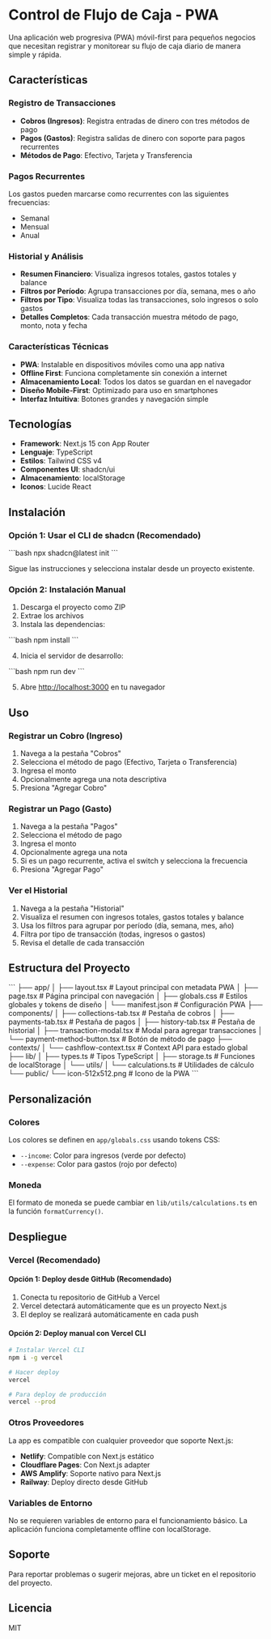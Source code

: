 # Control de Flujo de Caja - PWA

Una aplicación web progresiva (PWA) móvil-first para pequeños negocios que necesitan registrar y monitorear su flujo de caja diario de manera simple y rápida.

## Características

### Registro de Transacciones
- **Cobros (Ingresos)**: Registra entradas de dinero con tres métodos de pago
- **Pagos (Gastos)**: Registra salidas de dinero con soporte para pagos recurrentes
- **Métodos de Pago**: Efectivo, Tarjeta y Transferencia

### Pagos Recurrentes
Los gastos pueden marcarse como recurrentes con las siguientes frecuencias:
- Semanal
- Mensual
- Anual

### Historial y Análisis
- **Resumen Financiero**: Visualiza ingresos totales, gastos totales y balance
- **Filtros por Período**: Agrupa transacciones por día, semana, mes o año
- **Filtros por Tipo**: Visualiza todas las transacciones, solo ingresos o solo gastos
- **Detalles Completos**: Cada transacción muestra método de pago, monto, nota y fecha

### Características Técnicas
- **PWA**: Instalable en dispositivos móviles como una app nativa
- **Offline First**: Funciona completamente sin conexión a internet
- **Almacenamiento Local**: Todos los datos se guardan en el navegador
- **Diseño Mobile-First**: Optimizado para uso en smartphones
- **Interfaz Intuitiva**: Botones grandes y navegación simple

## Tecnologías

- **Framework**: Next.js 15 con App Router
- **Lenguaje**: TypeScript
- **Estilos**: Tailwind CSS v4
- **Componentes UI**: shadcn/ui
- **Almacenamiento**: localStorage
- **Iconos**: Lucide React

## Instalación

### Opción 1: Usar el CLI de shadcn (Recomendado)

\`\`\`bash
npx shadcn@latest init
\`\`\`

Sigue las instrucciones y selecciona instalar desde un proyecto existente.

### Opción 2: Instalación Manual

1. Descarga el proyecto como ZIP
2. Extrae los archivos
3. Instala las dependencias:

\`\`\`bash
npm install
\`\`\`

4. Inicia el servidor de desarrollo:

\`\`\`bash
npm run dev
\`\`\`

5. Abre [http://localhost:3000](http://localhost:3000) en tu navegador

## Uso

### Registrar un Cobro (Ingreso)
1. Navega a la pestaña "Cobros"
2. Selecciona el método de pago (Efectivo, Tarjeta o Transferencia)
3. Ingresa el monto
4. Opcionalmente agrega una nota descriptiva
5. Presiona "Agregar Cobro"

### Registrar un Pago (Gasto)
1. Navega a la pestaña "Pagos"
2. Selecciona el método de pago
3. Ingresa el monto
4. Opcionalmente agrega una nota
5. Si es un pago recurrente, activa el switch y selecciona la frecuencia
6. Presiona "Agregar Pago"

### Ver el Historial
1. Navega a la pestaña "Historial"
2. Visualiza el resumen con ingresos totales, gastos totales y balance
3. Usa los filtros para agrupar por período (día, semana, mes, año)
4. Filtra por tipo de transacción (todas, ingresos o gastos)
5. Revisa el detalle de cada transacción

## Estructura del Proyecto

\`\`\`
├── app/
│   ├── layout.tsx          # Layout principal con metadata PWA
│   ├── page.tsx            # Página principal con navegación
│   ├── globals.css         # Estilos globales y tokens de diseño
│   └── manifest.json       # Configuración PWA
├── components/
│   ├── collections-tab.tsx      # Pestaña de cobros
│   ├── payments-tab.tsx         # Pestaña de pagos
│   ├── history-tab.tsx          # Pestaña de historial
│   ├── transaction-modal.tsx    # Modal para agregar transacciones
│   └── payment-method-button.tsx # Botón de método de pago
├── contexts/
│   └── cashflow-context.tsx     # Context API para estado global
├── lib/
│   ├── types.ts                 # Tipos TypeScript
│   ├── storage.ts               # Funciones de localStorage
│   └── utils/
│       └── calculations.ts      # Utilidades de cálculo
└── public/
    └── icon-512x512.png         # Icono de la PWA
\`\`\`

## Personalización

### Colores
Los colores se definen en `app/globals.css` usando tokens CSS:
- `--income`: Color para ingresos (verde por defecto)
- `--expense`: Color para gastos (rojo por defecto)

### Moneda
El formato de moneda se puede cambiar en `lib/utils/calculations.ts` en la función `formatCurrency()`.

## Despliegue

### Vercel (Recomendado)

#### Opción 1: Deploy desde GitHub (Recomendado)
1. Conecta tu repositorio de GitHub a Vercel
2. Vercel detectará automáticamente que es un proyecto Next.js
3. El deploy se realizará automáticamente en cada push

#### Opción 2: Deploy manual con Vercel CLI
```bash
# Instalar Vercel CLI
npm i -g vercel

# Hacer deploy
vercel

# Para deploy de producción
vercel --prod
```

### Otros Proveedores
La app es compatible con cualquier proveedor que soporte Next.js:
- **Netlify**: Compatible con Next.js estático
- **Cloudflare Pages**: Con Next.js adapter
- **AWS Amplify**: Soporte nativo para Next.js
- **Railway**: Deploy directo desde GitHub

### Variables de Entorno
No se requieren variables de entorno para el funcionamiento básico. La aplicación funciona completamente offline con localStorage.

## Soporte

Para reportar problemas o sugerir mejoras, abre un ticket en el repositorio del proyecto.

## Licencia

MIT
